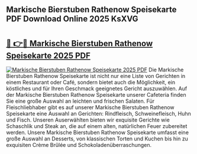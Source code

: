 ## Markische Bierstuben Rathenow Speisekarte PDF Download Online 2025 KsXVG

# <h2><a href="http://gcdfxb.nevu.top/?p=Markische+Bierstuben+Rathenow+Speisekarte">🔗 👉🔴 Markische Bierstuben Rathenow Speisekarte 2025 PDF</a></h2>

[![Markische Bierstuben Rathenow Speisekarte 2025 PDF](https://i.imgur.com/dBaPXMq.png)](http://gcdfxb.nevu.top/?p=Markische+Bierstuben+Rathenow+Speisekarte)
Die Markische Bierstuben Rathenow Speisekarte ist nicht nur eine Liste von Gerichten in einem Restaurant oder Café, sondern bietet auch die Möglichkeit, ein köstliches und für Ihren Geschmack geeignetes Gericht auszuwählen. Auf der Markische Bierstuben Rathenow Speisekarte unserer Cafeteria finden Sie eine große Auswahl an leichten und frischen Salaten. Für Fleischliebhaber gibt es auf unserer Markische Bierstuben Rathenow Speisekarte eine Auswahl an Gerichten: Rindfleisch, Schweinefleisch, Huhn und Fisch. Unseren Auserwählten bieten wir exquisite Gerichte wie Schaschlik und Steak an, die auf einem alten, natürlichen Feuer zubereitet werden. Unsere Markische Bierstuben Rathenow Speisekarte umfasst eine große Auswahl an Desserts, von klassischen Torten und Kuchen bis hin zu exquisiten Crème Brûlée und Schokoladenüberraschungen.
